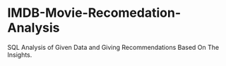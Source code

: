 # IMDB-Movie-Recomedation-Analysis
SQL Analysis of Given Data and Giving Recommendations Based On The Insights.
